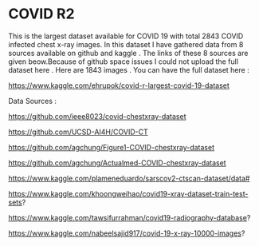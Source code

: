 # COVID R2
 This is the largest dataset available for COVID 19 with total 2843 COVID infected chest x-ray images. In this dataset I have gathered data from 8 sources available on github and kaggle . The links of these 8 sources are given beow.Because of github space issues I could not upload the full dataset here . Here are 1843 images . You can have the full dataset here : 


https://www.kaggle.com/ehrupok/covid-r-largest-covid-19-dataset

Data Sources : 

https://github.com/ieee8023/covid-chestxray-dataset

https://github.com/UCSD-AI4H/COVID-CT

https://github.com/agchung/Figure1-COVID-chestxray-dataset

https://github.com/agchung/Actualmed-COVID-chestxray-dataset

https://www.kaggle.com/plameneduardo/sarscov2-ctscan-dataset/data#

https://www.kaggle.com/khoongweihao/covid19-xray-dataset-train-test-sets?

https://www.kaggle.com/tawsifurrahman/covid19-radiography-database?

https://www.kaggle.com/nabeelsajid917/covid-19-x-ray-10000-images?
